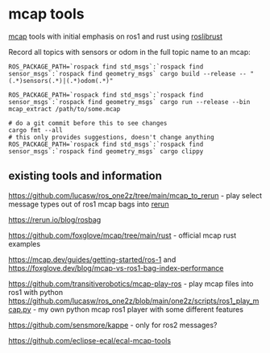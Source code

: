 # mcap tools

[mcap](https://mcap.dev) tools with initial emphasis on ros1 and rust using [roslibrust](https://github.com/Carter12s/roslibrust)

Record all topics with sensors or odom in the full topic name to an mcap:
```
ROS_PACKAGE_PATH=`rospack find std_msgs`:`rospack find sensor_msgs`:`rospack find geometry_msgs` cargo build --release -- "(.*)sensors(.*)|(.*)odom(.*)"
```

```
ROS_PACKAGE_PATH=`rospack find std_msgs`:`rospack find sensor_msgs`:`rospack find geometry_msgs` cargo run --release --bin mcap_extract /path/to/some.mcap
```

```
# do a git commit before this to see changes
cargo fmt --all
# this only provides suggestions, doesn't change anything
ROS_PACKAGE_PATH=`rospack find std_msgs`:`rospack find sensor_msgs`:`rospack find geometry_msgs` cargo clippy
```

## existing tools and information

https://github.com/lucasw/ros_one2z/tree/main/mcap_to_rerun - play select message types out of ros1 mcap bags into [rerun](https://rerun.io/)

https://rerun.io/blog/rosbag

https://github.com/foxglove/mcap/tree/main/rust - official mcap rust examples

https://mcap.dev/guides/getting-started/ros-1 and https://foxglove.dev/blog/mcap-vs-ros1-bag-index-performance

https://github.com/transitiverobotics/mcap-play-ros - play mcap files into ros1 with python
https://github.com/lucasw/ros_one2z/blob/main/one2z/scripts/ros1_play_mcap.py - my own python mcap ros1 player with some different features

https://github.com/sensmore/kappe - only for ros2 messages?

https://github.com/eclipse-ecal/ecal-mcap-tools
